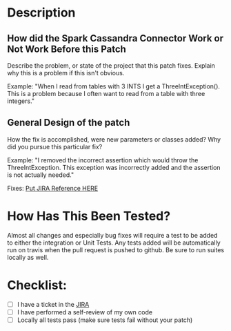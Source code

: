 # Description

## How did the Spark Cassandra Connector Work or Not Work Before this Patch

Describe the problem, or state of the project that this patch fixes. Explain
why this is a problem if this isn't obvious.

Example: 
  "When I read from tables with 3 INTS I get a ThreeIntException(). This is a problem because I often want to read from a table with three integers."

## General Design of the patch

How the fix is accomplished, were new parameters or classes added? Why did you
pursue this particular fix?

Example: "I removed the incorrect assertion which would throw the ThreeIntException. This exception was incorrectly added and the assertion is not actually needed."

Fixes: [Put JIRA Reference HERE](https://issues.apache.org/jira/projects/CASSANALYTICS)

# How Has This Been Tested?

Almost all changes and especially bug fixes will require a test to be added to either the integration or Unit Tests. Any tests added will be automatically run on travis when the pull request is pushed to github. Be sure to run suites locally as well.

# Checklist:

- [ ] I have a ticket in the [JIRA](https://issues.apache.org/jira/projects/CASSANALYTICS)
- [ ] I have performed a self-review of my own code
- [ ] Locally all tests pass (make sure tests fail without your patch)
